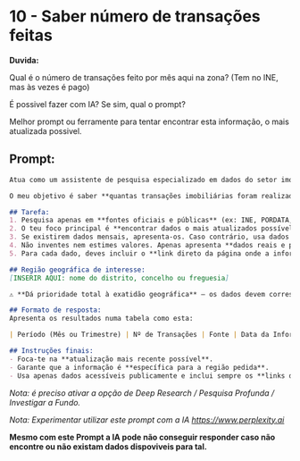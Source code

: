 
# 10 - Saber número de transações feitas


**Duvida:**

Qual é o número de transações feito por mês aqui na zona? (Tem no INE, mas às vezes é pago) 

É possivel fazer com IA? Se sim, qual o prompt?

Melhor prompt ou ferramente para tentar encontrar esta informação, o mais atualizada possivel.



## Prompt:


``` markdown
Atua como um assistente de pesquisa especializado em dados do setor imobiliário em Portugal.

O meu objetivo é saber **quantas transações imobiliárias foram realizadas por mês** numa **região geográfica específica** de Portugal.

## Tarefa:
1. Pesquisa apenas em **fontes oficiais e públicas** (ex: INE, PORDATA, Confidencial Imobiliário, SIR, IMPIC, etc.).
2. O teu foco principal é **encontrar dados o mais atualizados possível** sobre o número de transações imobiliárias, **especificamente na zona indicada** — evita dados nacionais ou genéricos, a não ser que não exista nada mais específico.
3. Se existirem dados mensais, apresenta-os. Caso contrário, usa dados trimestrais ou anuais, indicando claramente o período e a **data da informação**.
4. Não inventes nem estimes valores. Apenas apresenta **dados reais e públicos**, com as respetivas fontes.
5. Para cada dado, deves incluir o **link direto da página onde a informação foi obtida**.

## Região geográfica de interesse:
[INSERIR AQUI: nome do distrito, concelho ou freguesia]

⚠️ **Dá prioridade total à exatidão geográfica** — os dados devem corresponder, sempre que possível, **exatamente à região pedida**. Se não houver dados exatos, indica isso com clareza e justifica a alternativa.

## Formato de resposta:
Apresenta os resultados numa tabela como esta:

| Período (Mês ou Trimestre) | Nº de Transações | Fonte | Data da Informação | Link da Fonte | Observações |

## Instruções finais:
- Foca-te na **atualização mais recente possível**.  
- Garante que a informação é **específica para a região pedida**.  
- Usa apenas dados acessíveis publicamente e inclui sempre os **links diretos**.
```

*Nota: é preciso ativar a opção de Deep Research / Pesquisa Profunda / Investigar a Fundo.*

*Nota: Experimentar utilizar este prompt com a IA https://www.perplexity.ai*

**Mesmo com este Prompt a IA pode não conseguir responder caso não encontre ou não existam dados dispoviveis para tal.**